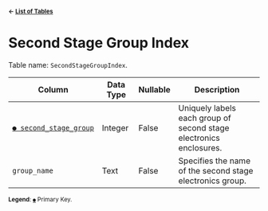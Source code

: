 <sup>**← [List of Tables](../README.md#schema)**</sup>

# Second Stage Group Index

Table name: `SecondStageGroupIndex`.

| Column                                                | Data Type | Nullable | Description                                                        |
| ----------------------------------------------------- | --------- | -------- | ------------------------------------------------------------------ |
| [`● second_stage_group`](second_stage_group_index.md) | Integer   | False    | Uniquely labels each group of second stage electronics enclosures. |
| `group_name`                                          | Text      | False    | Specifies the name of the second stage electronics group.          |

<sup>**Legend**: [`●`](second_stage_group_index.md) Primary Key.</sup>
